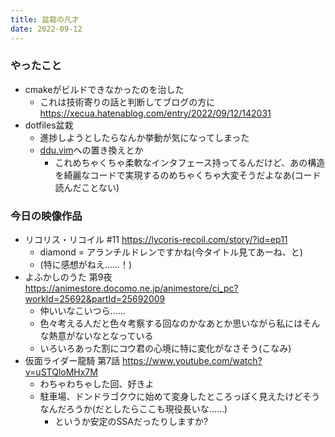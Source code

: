 ```yaml
---
title: 盆栽の凡才
date: 2022-09-12
---
```


### やったこと
+ cmakeがビルドできなかったのを治した
  + これは技術寄りの話と判断してブログの方に
  <https://xecua.hatenablog.com/entry/2022/09/12/142031>
+ dotfiles盆栽
  + 進捗しようとしたらなんか挙動が気になってしまった
  + [ddu.vim](https://github.com/Shougo/ddu.vim)への置き換えとか
    + これめちゃくちゃ柔軟なインタフェース持ってるんだけど、あの構造を綺麗なコードで実現するのめちゃくちゃ大変そうだよなあ(コード読んだことない)


### 今日の映像作品
+ リコリス・リコイル #11 <https://lycoris-recoil.com/story/?id=ep11>
  + diamond = アランチルドレンですかね(今タイトル見てあーね、と)
  + (特に感想がねえ……！)
+ よふかしのうた 第9夜 <https://animestore.docomo.ne.jp/animestore/ci_pc?workId=25692&partId=25692009>
  + 仲いいなこいつら……
  + 色々考える人だと色々考察する回なのかなあとか思いながら私にはそんな熱意がないなとなっている
  + いろいろあった割にコウ君の心境に特に変化がなさそう(こなみ)
+ 仮面ライダー龍騎 第7話 <https://www.youtube.com/watch?v=uSTQloMHx7M>
  + わちゃわちゃした回、好きよ
  + 駐車場、ドンドラゴクウに始めて変身したところっぽく見えたけどそうなんだろうか(だとしたらここも現役長いな……)
    + というか安定のSSAだったりしますか?
